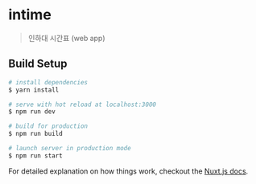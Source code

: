 # intime

> 인하대 시간표 (web app)

## Build Setup

``` bash
# install dependencies
$ yarn install

# serve with hot reload at localhost:3000
$ npm run dev

# build for production
$ npm run build

# launch server in production mode
$ npm run start
```

For detailed explanation on how things work, checkout the [Nuxt.js docs](https://nuxtjs.org).
